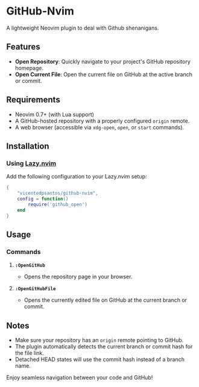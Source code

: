 # GitHub-Nvim

A lightweight Neovim plugin to deal with Github shenanigans.

## Features

- **Open Repository**: Quickly navigate to your project's GitHub repository homepage.
- **Open Current File**: Open the current file on GitHub at the active branch or commit.

## Requirements

- Neovim 0.7+ (with Lua support)
- A GitHub-hosted repository with a properly configured `origin` remote.
- A web browser (accessible via `xdg-open`, `open`, or `start` commands).

## Installation

### Using [Lazy.nvim](https://github.com/folke/lazy.nvim)

Add the following configuration to your Lazy.nvim setup:

```lua
{
    "vicentedpsantos/github-nvim",
    config = function()
        require('github_open')
    end
}
```

## Usage

### Commands

1. **`:OpenGitHub`**
   - Opens the repository page in your browser.

2. **`:OpenGitHubFile`**
   - Opens the currently edited file on GitHub at the current branch or commit.

## Notes

- Make sure your repository has an `origin` remote pointing to GitHub.
- The plugin automatically detects the current branch or commit hash for the file link.
- Detached HEAD states will use the commit hash instead of a branch name. 

Enjoy seamless navigation between your code and GitHub!

